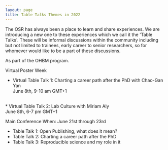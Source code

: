 ```yaml
---
layout: page
title: Table Talks Themes in 2022
---
```


The OSR has always been a place to learn and share experiences. We are introducing a new one to these experiences which we call it the 'Table Talks'. These will be informal discussions within the community including but not limited to trainees, early career to senior researchers, so for whomever would like to be a part of these discussions.

As part of the OHBM program. 

Virtual Poster Week
* Virtual Table Talk 1: Charting a career path after the PhD with Chao-Gan Yan <br/>
June 8th, 9-10 am GMT+1 <br/>
<br/>
* Virtual Table Talk 2: Lab Culture with Miriam Aly <br/>
June 8th, 6-7 pm GMT+1 <br/>

Main Conference
When: June 21st through 23rd
* Table Talk 1: Open Publishing, what does it mean?
* Table Talk 2: Charting a career path after the PhD
* Table Talk 3: Reproducible science and my role in it
